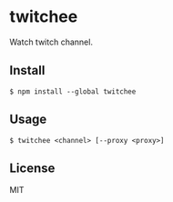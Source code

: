 # twitchee

Watch twitch channel.

## Install

    $ npm install --global twitchee
    
## Usage

    $ twitchee <channel> [--proxy <proxy>]
    
## License

MIT

